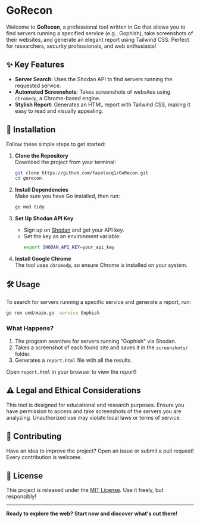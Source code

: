 # GoRecon

Welcome to **GoRecon**, a professional tool written in Go that allows you to find servers running a specified service (e.g., Gophish), take screenshots of their websites, and generate an elegant report using Tailwind CSS. Perfect for researchers, security professionals, and web enthusiasts!

## ✨ Key Features

- **Server Search**: Uses the Shodan API to find servers running the requested service.
- **Automated Screenshots**: Takes screenshots of websites using `chromedp`, a Chrome-based engine.
- **Stylish Report**: Generates an HTML report with Tailwind CSS, making it easy to read and visually appealing.

## 🚀 Installation

Follow these simple steps to get started:

1. **Clone the Repository**  
   Download the project from your terminal:
   ```bash
   git clone https://github.com/fazelucq1/GoRecon.git
   cd gorecon
   ```

2. **Install Dependencies**  
   Make sure you have Go installed, then run:
   ```bash
   go mod tidy
   ```

3. **Set Up Shodan API Key**  
   - Sign up on [Shodan](https://www.shodan.io/) and get your API key.
   - Set the key as an environment variable:
     ```bash
     export SHODAN_API_KEY=your_api_key
     ```

4. **Install Google Chrome**  
   The tool uses `chromedp`, so ensure Chrome is installed on your system.

## 🛠️ Usage

To search for servers running a specific service and generate a report, run:

```bash
go run cmd/main.go -service Gophish
```

### What Happens?
1. The program searches for servers running "Gophish" via Shodan.
2. Takes a screenshot of each found site and saves it in the `screenshots/` folder.
3. Generates a `report.html` file with all the results.

Open `report.html` in your browser to view the report!

## ⚠️ Legal and Ethical Considerations

This tool is designed for educational and research purposes. Ensure you have permission to access and take screenshots of the servers you are analyzing. Unauthorized use may violate local laws or terms of service.

## 🤝 Contributing

Have an idea to improve the project? Open an issue or submit a pull request! Every contribution is welcome.

## 📜 License

This project is released under the [MIT License](LICENSE). Use it freely, but responsibly!

---

**Ready to explore the web? Start now and discover what's out there!**
